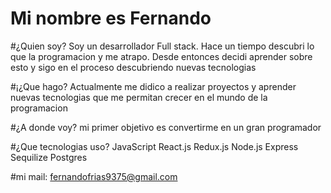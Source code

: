 # Mi nombre es Fernando
 
 #¿Quien soy?
 Soy un desarrollador Full stack. 
 Hace un tiempo descubri lo que la programacion y me atrapo. Desde entonces decidi aprender sobre esto y sigo en el proceso descubriendo nuevas tecnologias
 
 #¡¿Que hago?
  Actualmente me didico a realizar proyectos y aprender nuevas tecnologias que me permitan crecer en el mundo de la programacion
  
 #¿A donde voy?
  mi primer objetivo es convertirme en un gran programador
   
  #¿Que tecnologias uso?
   JavaScript
   React.js
   Redux.js
   Node.js
   Express
   Sequilize
   Postgres

#mi mail: fernandofrias9375@gmail.com
